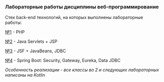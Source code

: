 ### Лабораторные работы дисциплины веб-программирование
Стек back-end технологий, на которых выполнены лабораторные работы:

[№1](/Lab_1) - PHP

[№2](/Lab_2) - Java Servlets + JSP

[№3](/Lab_3) - JSF + JavaBeans, JDBC

[№4](/Lab_4) - Spring Boot: Security, Gateway, Eureka, Data JDBC




_Особенность реализации - все классы во 2 и следующих лабораторных написаны на Kotlin_
